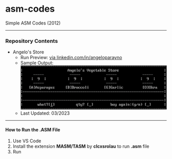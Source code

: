# asm-codes
Simple ASM Codes (2012)

---
### Repository Contents
* Angelo's Store
  * Run Preview: [via linkedin.com/in/angeloparayno](https://www.linkedin.com/posts/angeloparayno_after-all-the-ai-chatgpt-google-bard-activity-7044446734051147776-puxD?utm_source=share&utm_medium=member_desktop)
  * Sample Output:
![](https://github.com/angeloparayno/asm-codes/blob/main/Images/Angelo's%20Store%20-%20Sample%20Output%201.png)
  * Last Updated: 03/2023
 
---
#### How to Run the **.ASM** File
1. Use VS Code
2. Install the extension **MASM/TASM** by **clcxsrolau** to run **.asm** file
3. Run
